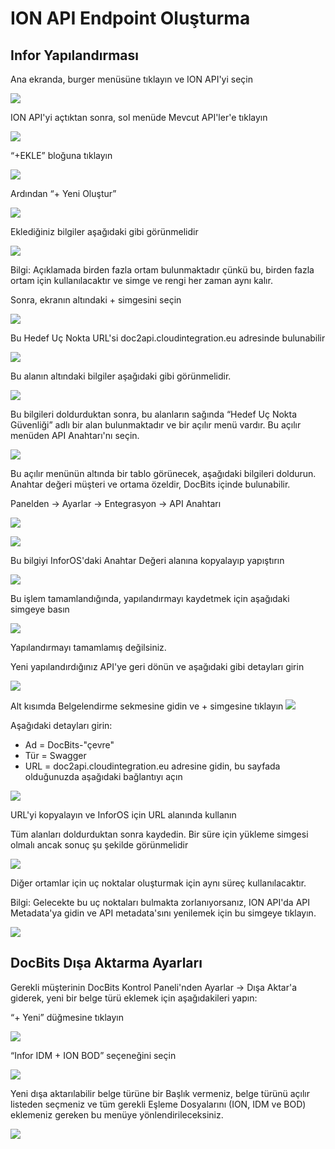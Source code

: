 # ION API Endpoint Oluşturma

## Infor Yapılandırması

Ana ekranda, burger menüsüne tıklayın ve ION API'yi seçin

![](https://lh7-us.googleusercontent.com/hSxKZMRZUv5SJc2tMxgD2aMcaAVPkmTJMEdIjPY4JoM3BWiN9BUCQSywdCNJUs54R4Df8Z6Im3Zy2TRfRQE\_bK-FU5R9DbRDF3\_drGNPPbHEYCXJzD3Go5pAbIX6mohTMDchY3q7jK6hRheoreVuT-g)

ION API'yi açtıktan sonra, sol menüde Mevcut API'ler'e tıklayın

![](https://lh7-us.googleusercontent.com/Ed2FRY1deP-21i-45Q3dUBdDrPOsnKnl6BzMq65FbUDk4kIW9jQClwWVFbuvPvR\_HGpNDOFHvXsy0RnJ\_KE1cLfgrDSoMg1\_\_Q1W0\_3bZs5sg35cCN2w4Fbc9oAy\_uH9VHwkg\_irA6AQ\_wU0q\_G4QRQ)

“+EKLE” bloğuna tıklayın

![](https://lh7-us.googleusercontent.com/GdMApy9dnygxJwFTfYJ\_LDWOE9sOgeDdNkzhzHsxqpv-JUBYnPtB18U7nwLfnGXzyJs448gpztGdLNAKIC4jYmtc56wCbKRNqXsw5e-4ITNS5aeBJ30kAOVJzvPmu-idiSu-aEKKYvr4KblwBqs55nE)

Ardından “+ Yeni Oluştur”

![](https://lh7-us.googleusercontent.com/\_MPsEXD4q7PsiAVXXbyfadZmwndAs8l3tEfPq97IqoRgk0QWdOeDV-rZwtWyhY3tUQ0uqhj1Wrr4xqDIHetzyOAnC0zAEy9j3D2uT3VJ8fJaik4HXII7Q70SdAJAVeHatuKYSlEttHCCmfa60VOgdWU)

Eklediğiniz bilgiler aşağıdaki gibi görünmelidir

![](https://lh7-us.googleusercontent.com/gwvBDFrrA-vOihzWxa\_Ns1wMbXJKzz0Qds1vyJwc3cc1QrUAd3udV5oF7iW1riwS4fYgv7-fOAdxQvATtkPZ-HHbjOnmRv4QiUpAMUyXU0XlUBisMlOQPDiKH5guSw7T\_PxSmQTghiusyrv2-btGKDU)

Bilgi: Açıklamada birden fazla ortam bulunmaktadır çünkü bu, birden fazla ortam için kullanılacaktır ve simge ve rengi her zaman aynı kalır.

Sonra, ekranın altındaki + simgesini seçin

![](https://lh7-us.googleusercontent.com/dtYP0O6Abzd-9yDgqtLMJh\_4p1GNGqqtJMCySJEzw-3-hcvySwdXoznQBQ-6fkCGCHVrKXRFSint8\_HuL6BpjRizZ-zIpornm7F-JH\_jU48OQ1s1kPCQyV-9mKkQkPh1ge8xbINKuV0ps7gvKuddqDs)

Bu Hedef Uç Nokta URL'si doc2api.cloudintegration.eu adresinde bulunabilir

![](https://lh7-us.googleusercontent.com/-olPQPbkiOSYtKh6JeDtVGDypj5xfS1vsb78vLAFDE3hETqHvzDC4VjiAwR0F3Le0seqxicUDNhXjOoOGrXgCe-cByPrp\_q-bg-nKG2Y1JngREWyekzdQ5Cbnxi0aWv\_VySw0LdcwpAElcXG\_b5Vmlo)

Bu alanın altındaki bilgiler aşağıdaki gibi görünmelidir.

![](https://lh7-us.googleusercontent.com/DKI7Ewpn6\_3euuarVLThq6Hdatfje8i44dhUCjWUtWcA0Dq38s8Idm3DbjE0HkAv3hGmYrdgUtuRF-skv6-d\_QghuHsFR8C3Vcf72IR8diP30ixrgd0YU7oEb6DWInIqK9ccH\_X-7VotPo5sCO379NA)

Bu bilgileri doldurduktan sonra, bu alanların sağında “Hedef Uç Nokta Güvenliği” adlı bir alan bulunmaktadır ve bir açılır menü vardır. Bu açılır menüden API Anahtarı'nı seçin.

![](https://lh7-us.googleusercontent.com/57rltIU4KnHAZ6wskQQHmn094UpRblxP\_-3Q14tVhKRT2M5uUdC4CuNINZqvy2NLjnwqDeWLIN6yr1ByNYHbV3SG1nH\_cf6zB-53I5k\_2zBeIjjQAR6BfGJBmDbh6uit5vYm0M8pGuLg0KFLXru\_N84)

Bu açılır menünün altında bir tablo görünecek, aşağıdaki bilgileri doldurun. Anahtar değeri müşteri ve ortama özeldir, DocBits içinde bulunabilir.

Panelden → Ayarlar → Entegrasyon → API Anahtarı

![](https://lh7-us.googleusercontent.com/SPs6Mw9-MeDAyXBgv5CK-CbKY-rEngzHVX9ruq3CcJnSuaqq76ibxuF-gbYS8VC2mv5TjsF48DLP8q2X2seN3J5voo7FP4dWipKVglWRHnWWQ3gtoBkCY6jrpUkQ1iLQ8huoWqku70LVZkcjUykp-w8)

![](https://lh7-us.googleusercontent.com/W4-UD6i9ux7l2k8lG77daDMikVm-77npHw4EOQkrwagAjOBXqrJYeJ-5mn3UQzddPCWUDTcmoihVvLqK4uf8bKT-kQ4gWAAV7HdwxllwiqqbIi0fReynpvkhK78mlfJQLQxI\_csynJx0-rWI22G8Lgk)

Bu bilgiyi InforOS'daki Anahtar Değeri alanına kopyalayıp yapıştırın

![](https://lh7-us.googleusercontent.com/h\_wrZaNW70Vs3MkPOZMZk3lbfccMoJmcc6Q6ig8GeQcXY9owjyoydn4nSm-MZssXvPhDvE\_-TXr-mH73NNME28teQ1g0GsQMrWJvNFjBxJfRLWnl\_MET\_uHhFVL4ZRVdZiIaGbVsvx6esNjW8ot15n4)

Bu işlem tamamlandığında, yapılandırmayı kaydetmek için aşağıdaki simgeye basın

![](https://lh7-us.googleusercontent.com/LxVzlEIhwd\_jf8VZlzOGuryjln03ZrojS2JSqdkMb-VYhp95NrRKUnNmTnm-n\_bY55W2cf4qH5Rdx2EsEKy\_NxjT8OpxISa2mXXVj1CQ22lSE0Tqt5iTWkiWXtda7TozXa3opnM5VT0i5VpN8rWaEcw)

Yapılandırmayı tamamlamış değilsiniz.

Yeni yapılandırdığınız API'ye geri dönün ve aşağıdaki gibi detayları girin

![](https://lh7-us.googleusercontent.com/Tdqv5O2A-bKF7yD3JQCZkk64y1G7HEjesdUgndHv9seGDY8CCnG36T2kPy-hJqR758\_u1JSI\_LTXTkNI82H0Zlik7sKf3gByElMQGbk4bVgM2oM6lnNzJ\_gcj-57chiavEC4wHo58vorxmOHOl2sBBI)

Alt kısımda Belgelendirme sekmesine gidin ve + simgesine tıklayın
![](https://lh7-us.googleusercontent.com/37S1zWf-RyHvhvyI-Gi9ud2FkLwASyGD\_IzskDjsKjyEQdIBc97Bfgqptg6-TLV3-mtM9yAzjmIRV5m9rAC2EW4WqVia\_lfTsvBIGo8uXx1EvgCp0m8DeYQQfPh2zSA8I6cRySfEircpl6IZG9h6xiY)

Aşağıdaki detayları girin:

* Ad = DocBits-"çevre"
* Tür = Swagger
* URL = doc2api.cloudintegration.eu adresine gidin, bu sayfada olduğunuzda aşağıdaki bağlantıyı açın

![](https://lh7-us.googleusercontent.com/tazrpqtgWhLRr5O08CVo\_gUjK1EuN\_vvRGTWnw89euSYQrQWd4Jnxx-1mdaydY56\_I2otnGdg6\_3dOJhBFp3OU8i9rIlXV5-1ApKYRRPqxVhBviUQ\_VhlQAWfAKe18NMtYBFXd3QVo5i6Za7315dqqQ)

URL'yi kopyalayın ve InforOS için URL alanında kullanın

Tüm alanları doldurduktan sonra kaydedin. Bir süre için yükleme simgesi olmalı ancak sonuç şu şekilde görünmelidir

![](https://lh7-us.googleusercontent.com/odK5Oc3n8iLl45pG6Dgb1CmWFE30suuqVq5KfWP7FoqthPT93WApITIpMU6m4nndaQgnQbz3afneBYBzUrZc\_aTfyk-HUKKv6F3v5wmEvqYZ0TWYnE8\_3K-P7Gf7u5Fk7JPzbT-HUduMoecSsuoceKM)

Diğer ortamlar için uç noktalar oluşturmak için aynı süreç kullanılacaktır.&#x20;

Bilgi: Gelecekte bu uç noktaları bulmakta zorlanıyorsanız, ION API'da API Metadata'ya gidin ve API metadata'sını yenilemek için bu simgeye tıklayın.

![](https://lh7-us.googleusercontent.com/XCcuAbf4igf7O6oXECgt-\_veEcrrC065xeHHzNWKUjFZfEi-hUJLqYkRIn2PhmBtmS3UA1\_Wpf0YdCNWBPKlyDrtWgOHRKM03Xbtlucfpmg9ulB3guwj-kgzbZFnKN5i1AMq1Kd5m-ak-ljaz1e9V5g)

## DocBits Dışa Aktarma Ayarları

Gerekli müşterinin DocBits Kontrol Paneli'nden Ayarlar → Dışa Aktar'a giderek, yeni bir belge türü eklemek için aşağıdakileri yapın:

“+ Yeni” düğmesine tıklayın

![](https://lh7-us.googleusercontent.com/zT9L2Re22S5SdupyS-VVagJhk8sp38tVs-euioezvF-QzKxkr6R0wXz3sH3MK3dFvH1ZkdqmTlQg3z81P5duItUW8tnd\_Pdt3J4VezzMT6Rgk\_KEjvK4gzp1vjj6xzEaDiB5VvnFhUHW6bxNJg478\_8)

“Infor IDM + ION BOD” seçeneğini seçin

![](https://lh7-us.googleusercontent.com/6d04sh2VraR1919XKZSFnFr9QHf8YfpxTwLE-yXVEPtmejYPLcKO2CMekMXnzXDyOwh6Ml25BLCbVF9g7cv1I-jGrv3vUGugHEoxrl-BbBPnTL3nuCcN3ZNlYDuy0mXSNbH0AP-w-zTfKgcUCgQeIpE)

Yeni dışa aktarılabilir belge türüne bir Başlık vermeniz, belge türünü açılır listeden seçmeniz ve tüm gerekli Eşleme Dosyalarını (ION, IDM ve BOD) eklemeniz gereken bu menüye yönlendirileceksiniz.&#x20;

![](https://lh7-us.googleusercontent.com/jlFJZHMeLSFSG3I-lN5tuThqieT1uCcfe\_Rj7rEQ2t9bnkbdUuyOhb9JhMBl50dn6seDmoFohtSHLU1TM9jkpPM8U7ZWpeGbD4SUFv7a0m7snpsPy33rVwus0Aub\_qXnNW3EG0IvARSzYhw7Hj6sLqY)
